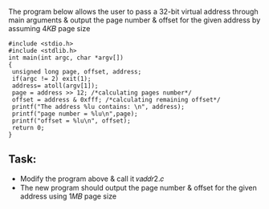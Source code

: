 The program below allows the user to pass a 32-bit virtual address through main arguments 
& output the page number & offset for the given address by assuming 4𝐾𝐵 page size


```
#include <stdio.h>
#include <stdlib.h>
int main(int argc, char *argv[])
{
 unsigned long page, offset, address;
 if(argc != 2) exit(1);
 address= atoll(argv[1]);
 page = address >> 12; /*calculating pages number*/
 offset = address & 0xfff; /*calculating remaining offset*/
 printf("The address %lu contains: \n", address);
 printf("page number = %lu\n",page);
 printf("offset = %lu\n", offset);
 return 0;
}
```

## Task:

- Modify the program above & call it 𝑣𝑎𝑑𝑑𝑟2.𝑐
- The new program should output the page number & offset for the given address using 1𝑀𝐵 page size
